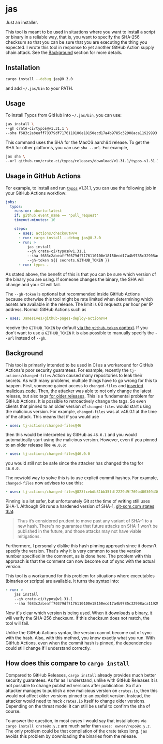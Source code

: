 # jas

Just an installer.

This tool is meant to be used in situations where you want to install a script or binary in a reliable way, that is, you want to specify the SHA-256 checksum so that you can be sure that you are executing the thing you expected.
I wrote this tool in response to yet another GitHub Action supply chain attack.
See the [Background](#background) section for more details.

## Installation

```bash
cargo install --debug jas@0.3.0
```

and add `~/.jas/bin` to your PATH.

## Usage

To install Typos from GitHub into `~/.jas/bin`, you can use:

```bash
jas install \
--gh crate-ci/typos@v1.31.1 \
--sha f683c2abeaff70379df7176110100e18150ecd17a4b9785c32908aca11929993
```

This command uses the SHA for the MacOS aarch64 release.
To get the SHA for other platforms, you can use `sha --url`.
For example,

```bash
jas sha \
--url github.com/crate-ci/typos/releases/download/v1.31.1/typos-v1.31.1-x86_64-unknown-linux-musl.tar.gz
```

## Usage in GitHub Actions

For example, to install and run [`typos`](https://github.com/crate-ci/typos) v1.31.1, you can use the following job in your GitHub Actions workflow:

```yaml
jobs:
  typos:
    runs-on: ubuntu-latest
    if: github.event_name == 'pull_request'
    timeout-minutes: 10

    steps:
      - uses: actions/checkout@v4
      - run: cargo install --debug jas@0.3.0
      - run: >
          jas install
          --gh crate-ci/typos@v1.31.1
          --sha f683c2abeaff70379df7176110100e18150ecd17a4b9785c32908aca11929993
          --gh-token ${{ secrets.GITHUB_TOKEN }}
      - run: typos .
```

As stated above, the benefit of this is that you can be sure which version of the binary you are using.
If someone changes the binary, the SHA will change and your CI will fail.

The `--gh-token` is optional but recommended inside GitHub Actions because otherwise this tool might be rate limited when determining which assets are available in the release.
The limit is 60 requests per hour per IP address.
Normal GitHub Actions such as 

```yml
- uses: JamesIves/github-pages-deploy-action@v4
```

receive the `GITHUB_TOKEN` by default [via the `github.token` context](https://docs.github.com/en/actions/security-for-github-actions/security-guides/automatic-token-authentication).
If you don't want to use a `GITHUB_TOKEN` it is also possible to manually specify the `--url` instead of `--gh`.

## Background

This tool is primarily intended to be used in CI as a workaround for GitHub Actions's poor security guarantees.
For example, recently the `tj-actions/changed-files` Action caused many repositories to leak their secrets.
As with many problems, multiple things have to go wrong for this to happen.
First, someone gained access to `changed-files` and [inserted malicious code](https://github.com/tj-actions/changed-files/issues/2464#issuecomment-2727020537).
Then, the attacker was able to not only change the latest release, but also tags [for older releases](https://github.com/tj-actions/changed-files/issues/2463).
This is a fundamental problem for GitHub Actions.
It is possible to retroactively change the tags.
So even clients that pinned to an older version of `changed-files` would start using the malicious version.
For example, `changed-files` was at v46.0.1 at the time of the attack.
This means that if you would use

```yml
- uses: tj-actions/changed-files@46
```

then this would be interpreted by GitHub as `46.0.1` and you would automatically start using the malicious version.
However, even if you pinned to an older release like `46.0.0`:

```yml
- uses: tj-actions/changed-files@46.0.0
```

you would still not be safe since the attacker has changed the tag for `46.0.0`.

The new/old way to solve this is to use explicit commit hashes.
For example, `changed-files` now advises to use this:

```yml
- uses: tj-actions/changed-files@823fcebdb31bb35fdf2229d9f769b400309430d0 # v46
```

Pinning is a lot safer, but unfortunately Git at the time of writing still uses SHA-1. Although Git runs a hardened version of SHA-1, [git-scm.com states that](https://git-scm.com/docs/hash-function-transition):

> Thus it’s considered prudent to move past any variant of SHA-1 to a new hash.
> There's no guarantee that future attacks on SHA-1 won’t be published in the future, and those attacks may not have viable mitigations.

Furthermore, I personally dislike this hash pinning approach since it doesn't specify the version. 
That's why it is very common to see the version number specified in the comment, as is done here.
The problem with this approach is that the comment can now become out of sync with the actual version.

This tool is a workaround for this problem for situations where executables (binaries or scripts) are available.
It turns the syntax into:

```yml
- run: >
    jas install
    --gh crate-ci/typos@v1.31.1
    --sha f683c2abeaff70379df7176110100e18150ecd17a4b9785c32908aca11929993
```

Now it's clear which version is being used.
When it downloads a binary, it will verify the SHA-256 checksum.
If this checksum does not match, the tool will fail.

Unlike the GitHub Actions syntax, the version cannot become out of sync with the hash.
Also, with this method, you know exactly what you run.
With GitHub Actions, even when the commit hash is pinned, the dependencies could still change if I understand correctly.

## How does this compare to `cargo install`

Compared to GitHub Releases, `cargo install` already provides much better security guarantees.
As far as I understand, unlike with GitHub Releases it is not possible to change published versions after publication.
So if an attacker manages to publish a new malicious version on `crates.io`, then this would not affect older versions pinned to an explicit version.
Instead, the attacker would need to hack `crates.io` itself to change older versions.
Depending on the threat model it can still be useful to confirm the sha of course.

To answer the question, in most cases I would say that installations via `cargo install crate@x.y.z` are much safer than `uses: owner/repo@x.y.z`.
The only problem could be that compilation of the crate takes long.
`jas` avoids this problem by downloading the binaries from the release.
